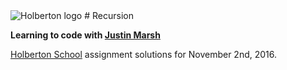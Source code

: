 <img src="https://www.holbertonschool.com/assets/holberton-logo-1cc451260ca3cd297def53f2250a9794810667c7ca7b5fa5879a569a457bf16f.png" alt="Holberton logo">
# Recursion

**Learning to code with [Justin Marsh](https://twitter.com/dogonthecircuit)**

[Holberton School](https://www.holbertonschool.com) assignment solutions for November 2nd, 2016.
